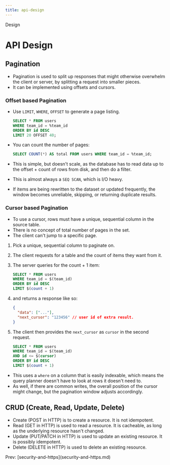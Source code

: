 ```yaml
---
title: api-design
---
```


Design

# API Design

## Pagination

- Pagination is used to split up responses that might otherwise
  overwhelm the client or server, by splitting a request into smaller
  pieces.
- It can be implemented using offsets and cursors.

### Offset based Pagination

- Use `LIMIT`, `WHERE`, `OFFSET` to generate a page listing.

  ```sql
  SELECT * FROM users
  WHERE team_id = %team_id
  ORDER BY id DESC
  LIMIT 20 OFFSET 40;
  ```

- You can count the number of pages:

  ```sql
  SELECT COUNT(*) AS total FROM users WHERE team_id = %team_id;
  ```

- This is simple, but doesn\'t scale, as the database has to read data
  up to the offset + count of rows from disk, and then do a filter.

- This is almost always a `SEQ SCAN`, which is I/O heavy.

- If items are being rewritten to the dataset or updated frequently,
  the window becomes unreliable, skipping, or returning duplicate
  results.

### Cursor based Pagination

- To use a cursor, rows must have a unique, sequential column in the
  source table.
- There is no concept of total number of pages in the set.
- The client can\'t jump to a specific page.

1.  Pick a unique, sequential column to paginate on.

2.  The client requests for a table and the count of items they want
    from it.

3.  The server queries for the count + 1 item:

    ```sql
    SELECT * FROM users
    WHERE team_id = $(team_id)
    ORDER BY id DESC
    LIMIT $(count + 1)
    ```

4.  and returns a response like so:

    ```json
    {
      "data": ["..."],
      "next_cursor": "123456" // user id of extra result.
    }
    ```

5.  The client then provides the `next_cursor` as `cursor` in the second
    request.

    ```sql
    SELECT * FROM users
    WHERE team_id = $(team_id)
    AND id <= $(cursor)
    ORDER BY id DESC
    LIMIT $(count + 1)
    ```

- This uses a `where` on a column that is easily indexable, which
  means the query planner doesn\'t have to look at rows it doesn\'t
  need to.
- As well, if there are common writes, the overall position of the
  cursor might change, but the pagination window adjusts accordingly.

## CRUD (Create, Read, Update, Delete)

- Create (POST in HTTP) is to create a resource. It is not idempotent.
- Read (GET in HTTP) is used to read a resource. It is cacheable, as
  long as the underlying resource hasn\'t changed.
- Update (PUT/PATCH in HTTP) is used to update an existing resource.
  It is possibly idempotent.
- Delete (DELETE in HTTP) is used to delete an existing resource.

Prev:
\[security-and-https](security-and-https.md)
